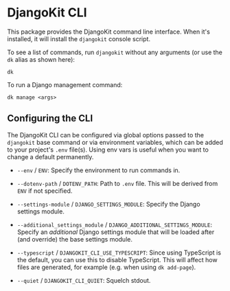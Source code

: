 # DjangoKit CLI

This package provides the DjangoKit command line interface. When it's
installed, it will install the `djangokit` console script.

To see a list of commands, run `djangokit` without any arguments (or use
the `dk` alias as shown here):

    dk

To run a Django management command:

    dk manage <args>

## Configuring the CLI

The DjangoKit CLI can be configured via global options passed to the
`djangokit` base command or via environment variables, which can be
added to your project's `.env` file(s). Using env vars is useful when
you want to change a default permanently.

- `--env` / `ENV`: Specify the environment to run commands in.

- `--dotenv-path` / `DOTENV_PATH`: Path to `.env` file. This will be
  derived from `ENV` if not specified.

- `--settings-module` / `DJANGO_SETTINGS_MODULE`: Specify the Django
  settings module.

- `--additional_settings_module` / `DJANGO_ADDITIONAL_SETTINGS_MODULE`:
  Specify an *additional* Django settings module that will be loaded
  after (and override) the base settings module.

- `--typescript` / `DJANGOKIT_CLI_USE_TYPESCRIPT`: Since using
  TypeScript is the default, you can use this to disable TypeScript.
  This will affect how files are generated, for example (e.g. when using
  `dk add-page`).

- `--quiet` / `DJANGOKIT_CLI_QUIET`: Squelch stdout.

